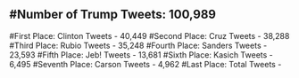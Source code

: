 #Number of Trump Tweets: 100,989
---
#First Place: Clinton Tweets - 40,449
#Second Place: Cruz Tweets - 38,288
#Third Place: Rubio Tweets - 35,248
#Fourth Place: Sanders Tweets - 23,593
#Fifth Place: Jeb! Tweets - 13,681
#Sixth Place: Kasich Tweets - 6,495
#Seventh Place: Carson Tweets - 4,962
#Last Place: Total Tweets -  

